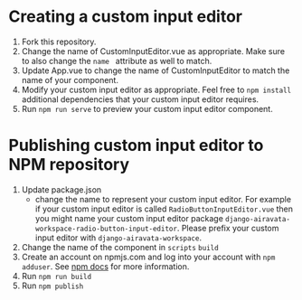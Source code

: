 
# Creating a custom input editor

1. Fork this repository.
2. Change the name of CustomInputEditor.vue as appropriate. Make sure to also
change the `name ` attribute as well to match.
3. Update App.vue to change the name of CustomInputEditor to match the name
of your component.
4. Modify your custom input editor as appropriate. Feel free to `npm install` additional dependencies that your custom input editor requires.
5. Run `npm run serve` to preview your custom input editor component.

# Publishing custom input editor to NPM repository

1. Update package.json
   * change the name to represent your custom input editor. For example if your
     custom input editor is called `RadioButtonInputEditor.vue` then you might
     name your custom input editor package
     `django-airavata-workspace-radio-button-input-editor`. Please prefix your
     custom input editor with `django-airavata-workspace`.
2. Change the name of the component in `scripts` `build`
3. Create an account on npmjs.com and log into your account with `npm
adduser`. See [npm
docs](https://docs.npmjs.com/getting-started/publishing-npm-packages) for
more information.
4. Run `npm run build`
5. Run `npm publish`
